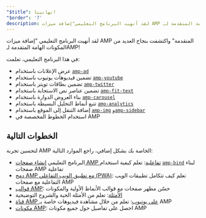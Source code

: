 ```yaml
---
"$title": تهانينا!
"$order": '7'
description: لقد أنهيت البرنامج التعليمي"إضافة ميزات AMP المتقدمة" واكتشفت بنجاح العديد من المكونات الهامة المتقدمة لـAMP!
---
```


لقد أنهيت البرنامج التعليمي "إضافة ميزات AMP المتقدمة" واكتشفت بنجاح العديد من المكونات الهامة المتقدمة لـAMP!

في هذا البرنامج التعليمي، تعلمت:

- عرض الإعلانات باستخدام [`amp-ad`](../../../../documentation/components/reference/amp-ad.md)
- تضمين فيديوهات يوتيوب باستخدام [`amp-youtube`](../../../../documentation/components/reference/amp-youtube.md)
- تضمين بطاقات تويتر باستخدام [`amp-twitter`](../../../../documentation/components/reference/amp-twitter.md)
- تضمين عناصر نص الاستجابة باستخدام [`amp-fit-text`](../../../../documentation/components/reference/amp-fit-text.md)
- بناء العروض الدوارة باستخدام [`amp-carousel`](../../../../documentation/components/reference/amp-carousel.md)
- تتبع أنماط التحليل البسيطة باستخدام [`amp-analytics`](../../../../documentation/components/reference/amp-analytics.md)
- إضافة التنقل إلى الموقع باستخدام [`amp-img`](../../../../documentation/components/reference/amp-img.md) و[`amp-sidebar`](../../../../documentation/components/reference/amp-sidebar.md)
- استخدام الخطوط المخصصة في AMP

## الخطوات التالية

لتحسين تجربة AMP الخاصة بك بشكل إضافي، راجع الموارد التالية:

- البرنامج التعليمي [إنشاء صفحات AMP تفاعلية](../../../../documentation/guides-and-tutorials/develop/interactivity/index.md): تعلم كيفية استخدام [`amp-bind`](../../../../documentation/components/reference/amp-bind.md) لبناء صفحات AMP تفاعلية
- [دمج AMP مع تطبيق الويب التفاعلي (PWA)](../../../../documentation/guides-and-tutorials/integrate/amp-in-pwa.md): تعلم كيف تتكامل تطبيقات الويب التفاعلية مع صفحات AMP
- [قوالب AMP](../../../../documentation/templates/index.html): حسّن مظهر صفحات مع قوالب الأنماط الأولية والمكونات
- [الأمثلة](../../../../documentation/examples/index.html): تعلم من الأمثلة الحية والشروح التوضيحية
- [قناة AMP على يوتيوب](https://www.youtube.com/channel/UCXPBsjgKKG2HqsKBhWA4uQw): تعلم من خلال مشاهدة فيديوهات خاصة بـ AMP
- [مكونات AMP](../../../../documentation/components/index.html): احصل على تفاصيل حول جميع مكونات AMP
